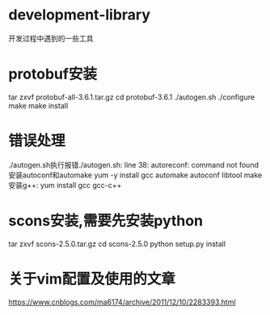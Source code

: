 # development-library
开发过程中遇到的一些工具

# protobuf安装
tar zxvf protobuf-all-3.6.1.tar.gz
cd protobuf-3.6.1
./autogen.sh
./configure
make
make install

# 错误处理
./autogen.sh执行报错./autogen.sh: line 38: autoreconf: command not found
安装autoconf和automake
yum -y install gcc automake autoconf libtool make
安装g++:
yum install gcc gcc-c++

# scons安装,需要先安装python
tar zxvf scons-2.5.0.tar.gz
cd scons-2.5.0
python setup.py install

# 关于vim配置及使用的文章
https://www.cnblogs.com/ma6174/archive/2011/12/10/2283393.html
